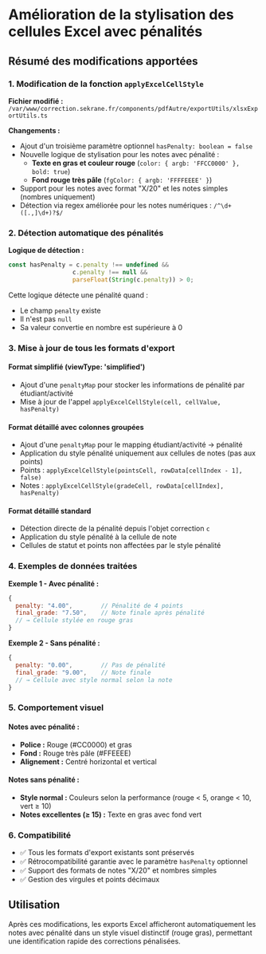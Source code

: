 # Amélioration de la stylisation des cellules Excel avec pénalités

## Résumé des modifications apportées

### 1. Modification de la fonction `applyExcelCellStyle`

**Fichier modifié :** `/var/www/correction.sekrane.fr/components/pdfAutre/exportUtils/xlsxExportUtils.ts`

**Changements :**
- Ajout d'un troisième paramètre optionnel `hasPenalty: boolean = false`
- Nouvelle logique de stylisation pour les notes avec pénalité :
  - **Texte en gras et couleur rouge** (`color: { argb: 'FFCC0000' }, bold: true`)
  - **Fond rouge très pâle** (`fgColor: { argb: 'FFFFEEEE' }`)
- Support pour les notes avec format "X/20" et les notes simples (nombres uniquement)
- Détection via regex améliorée pour les notes numériques : `/^\d+([.,]\d+)?$/`

### 2. Détection automatique des pénalités

**Logique de détection :**
```typescript
const hasPenalty = c.penalty !== undefined && 
                  c.penalty !== null && 
                  parseFloat(String(c.penalty)) > 0;
```

Cette logique détecte une pénalité quand :
- Le champ `penalty` existe
- Il n'est pas `null`
- Sa valeur convertie en nombre est supérieure à 0

### 3. Mise à jour de tous les formats d'export

#### Format simplifié (viewType: 'simplified')
- Ajout d'une `penaltyMap` pour stocker les informations de pénalité par étudiant/activité
- Mise à jour de l'appel `applyExcelCellStyle(cell, cellValue, hasPenalty)`

#### Format détaillé avec colonnes groupées
- Ajout d'une `penaltyMap` pour le mapping étudiant/activité → pénalité
- Application du style pénalité uniquement aux cellules de notes (pas aux points)
- Points : `applyExcelCellStyle(pointsCell, rowData[cellIndex - 1], false)`
- Notes : `applyExcelCellStyle(gradeCell, rowData[cellIndex], hasPenalty)`

#### Format détaillé standard
- Détection directe de la pénalité depuis l'objet correction `c`
- Application du style pénalité à la cellule de note
- Cellules de statut et points non affectées par le style pénalité

### 4. Exemples de données traitées

**Exemple 1 - Avec pénalité :**
```javascript
{
  penalty: "4.00",        // Pénalité de 4 points
  final_grade: "7.50",    // Note finale après pénalité
  // → Cellule stylée en rouge gras
}
```

**Exemple 2 - Sans pénalité :**
```javascript
{
  penalty: "0.00",        // Pas de pénalité
  final_grade: "9.00",    // Note finale
  // → Cellule avec style normal selon la note
}
```

### 5. Comportement visuel

#### Notes avec pénalité :
- **Police :** Rouge (#CC0000) et gras
- **Fond :** Rouge très pâle (#FFEEEE)
- **Alignement :** Centré horizontal et vertical

#### Notes sans pénalité :
- **Style normal :** Couleurs selon la performance (rouge < 5, orange < 10, vert ≥ 10)
- **Notes excellentes (≥ 15) :** Texte en gras avec fond vert

### 6. Compatibilité

- ✅ Tous les formats d'export existants sont préservés
- ✅ Rétrocompatibilité garantie avec le paramètre `hasPenalty` optionnel
- ✅ Support des formats de notes "X/20" et nombres simples
- ✅ Gestion des virgules et points décimaux

## Utilisation

Après ces modifications, les exports Excel afficheront automatiquement les notes avec pénalité dans un style visuel distinctif (rouge gras), permettant une identification rapide des corrections pénalisées.
